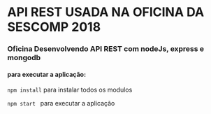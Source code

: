# API REST USADA NA OFICINA DA SESCOMP 2018

### Oficina Desenvolvendo API REST com nodeJs, express e mongodb

#### para executar a aplicação:

`npm install`
para instalar todos os modulos

`npm start
`
para executar a aplicação

